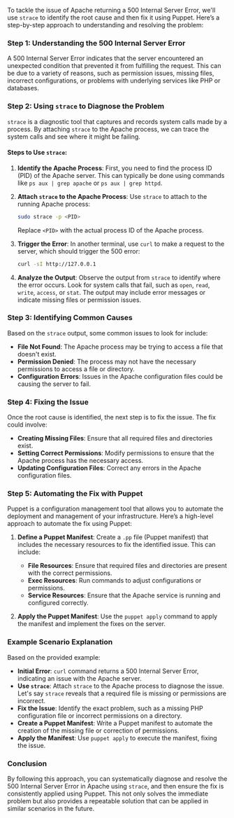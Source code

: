 To tackle the issue of Apache returning a 500 Internal Server Error, we'll use `strace` to identify the root cause and then fix it using Puppet. Here’s a step-by-step approach to understanding and resolving the problem:

### Step 1: Understanding the 500 Internal Server Error
A 500 Internal Server Error indicates that the server encountered an unexpected condition that prevented it from fulfilling the request. This can be due to a variety of reasons, such as permission issues, missing files, incorrect configurations, or problems with underlying services like PHP or databases.

### Step 2: Using `strace` to Diagnose the Problem
`strace` is a diagnostic tool that captures and records system calls made by a process. By attaching `strace` to the Apache process, we can trace the system calls and see where it might be failing.

#### Steps to Use `strace`:
1. **Identify the Apache Process**: First, you need to find the process ID (PID) of the Apache server. This can typically be done using commands like `ps aux | grep apache` or `ps aux | grep httpd`.

2. **Attach `strace` to the Apache Process**: Use `strace` to attach to the running Apache process:
   ```bash
   sudo strace -p <PID>
   ```
   Replace `<PID>` with the actual process ID of the Apache process.

3. **Trigger the Error**: In another terminal, use `curl` to make a request to the server, which should trigger the 500 error:
   ```bash
   curl -sI http://127.0.0.1
   ```

4. **Analyze the Output**: Observe the output from `strace` to identify where the error occurs. Look for system calls that fail, such as `open`, `read`, `write`, `access`, or `stat`. The output may include error messages or indicate missing files or permission issues.

### Step 3: Identifying Common Causes
Based on the `strace` output, some common issues to look for include:
- **File Not Found**: The Apache process may be trying to access a file that doesn't exist.
- **Permission Denied**: The process may not have the necessary permissions to access a file or directory.
- **Configuration Errors**: Issues in the Apache configuration files could be causing the server to fail.

### Step 4: Fixing the Issue
Once the root cause is identified, the next step is to fix the issue. The fix could involve:
- **Creating Missing Files**: Ensure that all required files and directories exist.
- **Setting Correct Permissions**: Modify permissions to ensure that the Apache process has the necessary access.
- **Updating Configuration Files**: Correct any errors in the Apache configuration files.

### Step 5: Automating the Fix with Puppet
Puppet is a configuration management tool that allows you to automate the deployment and management of your infrastructure. Here’s a high-level approach to automate the fix using Puppet:

1. **Define a Puppet Manifest**: Create a `.pp` file (Puppet manifest) that includes the necessary resources to fix the identified issue. This can include:
   - **File Resources**: Ensure that required files and directories are present with the correct permissions.
   - **Exec Resources**: Run commands to adjust configurations or permissions.
   - **Service Resources**: Ensure that the Apache service is running and configured correctly.

2. **Apply the Puppet Manifest**: Use the `puppet apply` command to apply the manifest and implement the fixes on the server.

### Example Scenario Explanation
Based on the provided example:
- **Initial Error**: `curl` command returns a 500 Internal Server Error, indicating an issue with the Apache server.
- **Use `strace`**: Attach `strace` to the Apache process to diagnose the issue. Let's say `strace` reveals that a required file is missing or permissions are incorrect.
- **Fix the Issue**: Identify the exact problem, such as a missing PHP configuration file or incorrect permissions on a directory.
- **Create a Puppet Manifest**: Write a Puppet manifest to automate the creation of the missing file or correction of permissions.
- **Apply the Manifest**: Use `puppet apply` to execute the manifest, fixing the issue.

### Conclusion
By following this approach, you can systematically diagnose and resolve the 500 Internal Server Error in Apache using `strace`, and then ensure the fix is consistently applied using Puppet. This not only solves the immediate problem but also provides a repeatable solution that can be applied in similar scenarios in the future.
